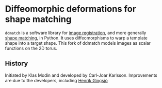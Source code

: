 Diffeomorphic deformations for shape matching
=============================================

`ddmatch` is a software library for [image registration](https://en.wikipedia.org/wiki/Image_registration), and more generally [shape matching](http://www.cis.jhu.edu/~younes/CA.html), in Python. It uses diffeomorphisms to warp a template shape into a target shape. This fork of ddmatch models images as scalar functions on the 2D torus.


History
-------

Initiated by Klas Modin and developed by Carl-Joar Karlsson.
Improvements are due to the developers, including [Henrik Gingsjö](github.com/hengin)
